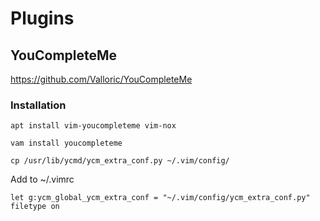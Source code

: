 # Plugins

## YouCompleteMe
https://github.com/Valloric/YouCompleteMe

### Installation
`apt install vim-youcompleteme vim-nox`

`vam install youcompleteme`

`cp /usr/lib/ycmd/ycm_extra_conf.py ~/.vim/config/`

Add to ~/.vimrc
```
let g:ycm_global_ycm_extra_conf = "~/.vim/config/ycm_extra_conf.py"
filetype on
```
